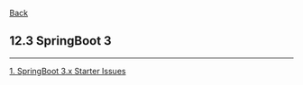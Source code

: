 [Back](../../README.md)

## 12.3 SpringBoot 3

<hr>

[1. SpringBoot 3.x Starter Issues](SpringBoot3StarterIssue.md)
